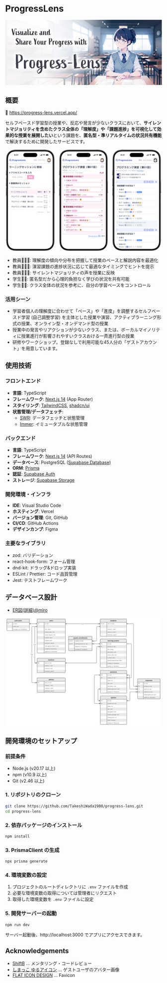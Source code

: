 # ProgressLens

![カバーイメージ](/public/progress-lens.jpg)

## 概要

🔗 https://progress-lens.vercel.app/

セルフペースド学習型の授業や、反応や発言が少ないクラスにおいて、**サイレントマジョリティを含めたクラス全体の「理解度」や「課題進捗」を可視化して効果的な授業を展開したい**という課題を、**匿名型・準リアルタイムの状況共有機能**で解決するために開発したサービスです。

![アプリケーションイメージ](/.docs/images/app-image-01.png)

- 教員🧔🏻‍♂️: 理解度の傾向や分布を把握して授業のペースと解説内容を最適化
- 教員🧔🏻‍♂️: 演習課題の進捗状況に応じて最適なタイミングでヒントを提示
- 教員🧔🏻‍♂️: サイレントマジョリティの声を授業に反映
- 学生👦🏻: 匿名型だから心理的負担なく学びの状況を共有可能
- 学生👦🏻: クラス全体の状況を参考に、自分の学習ペースをコントロール

### 活用シーン

- 学習者個人の理解度に合わせて「ペース」や「進度」を調整するセルフペースド学習 (自己調整学習) を主体とした授業や演習、アクティブラーニング形式の授業、オンライン型・オンデマンド型の授業
- 授業中の発言やリアクションが少ないクラス、または、ボーカルマイノリティに授業進行が影響されやすいクラスおける一斉進行型の授業
- 研修やワークショップ。登録なしで利用可能な45人分の「ゲストアカウント」を用意しています。

## 使用技術

### フロントエンド

- **言語**: TypeScript
- **フレームワーク**: [Next.js 14](https://nextjs.org/) (App Router)
- **スタイリング**: [TailwindCSS](https://tailwindcss.com/), [shadcn/ui](https://ui.shadcn.com/)
- **状態管理/データフェッチ**:
  - [SWR](https://swr.vercel.app/ja): データフェッチと状態管理
  - [Immer](https://immerjs.github.io/immer/): イミュータブルな状態管理

### バックエンド

- **言語**: TypeScript
- **フレームワーク**: [Next.js 14](https://nextjs.org/) (API Routes)
- **データベース**: PostgreSQL ([Supabase Database](https://supabase.com/docs/guides/database/overview))
- **ORM**: [Prisma](https://www.prisma.io/)
- **認証**: [Supabase Auth](https://supabase.com/docs/guides/auth)
- **ストレージ**: [Supabase Storage](https://supabase.com/docs/guides/storage)

### 開発環境・インフラ

- **IDE**: Visual Studio Code
- **ホスティング**: Vercel
- **バージョン管理**: Git, GitHub
- **CI/CD**: GitHub Actions
- **デザインカンプ**: Figma

### 主要なライブラリ

- zod: バリデーション
- react-hook-form: フォーム管理
- dnd-kit: ドラッグ&ドロップ実装
- ESLint / Prettier: コード品質管理
- Jest: テストフレームワーク

## データベース設計

- [ER図(詳細)@miro](https://miro.com/app/board/uXjVLu0vS_A=/?share_link_id=252351959507)

![ER図](/.docs/images/er-diagram.png)

## 開発環境のセットアップ

### 前提条件

- Node.js (v20.17 以上)
- npm (v10.9 以上)
- Git (v2.46 以上)

### 1. リポジトリのクローン

```bash
git clone https://github.com/TakeshiWada1980/progress-lens.git
cd progress-lens
```

### 2. 依存パッケージのインストール

```bash
npm install
```

### 3. PrismaClient の生成

```bash
npx prisma generate
```

### 4. 環境変数の設定

1. プロジェクトのルートディレクトリに `.env` ファイルを作成
2. 必要な環境変数の取得については管理者にリクエスト
3. 取得した環境変数を `.env` ファイルに設定

### 5. 開発サーバーの起動

```bash
npm run dev
```

サーバー起動後、http://localhost:3000 でアプリにアクセスできます。

## Acknowledgements

- [ShiftB](https://shiftb.dev/) ... メンタリング・コードレビュー
- [しまっこ ゆるアイコン](https://picrew.me/ja/image_maker/1352266#google_vignette) ... ゲストユーザのアバター画像
- [FLAT ICON DESIGN](http://flat-icon-design.com/) ... Favicon
